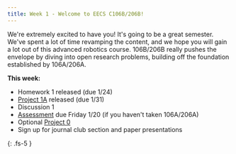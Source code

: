 ```yaml
---
title: Week 1 - Welcome to EECS C106B/206B!
---
```


We're extremely excited to have you! It's going to be a great semester. We've spent a lot of time revamping the content, and we hope you will gain a lot out of this advanced robotics course. 106B/206B really pushes the envelope by diving into open research problems, building off the foundation established by 106A/206A. 

**This week:**
- Homework 1 released (due 1/24)
- [Project 1A](https://ucb-ee106.github.io/106b-sp23site/assets/proj/proj1a.pdf) released (due 1/31)
- Discussion 1
- [Assessment](https://ucb-ee106.github.io/106b-sp23site/assets/misc/Background_Assessment.pdf) due Friday 1/20 (if you haven't taken 106A/206A)
- Optional [Project 0](https://ucb-ee106.github.io/106b-sp23site/assets/proj/proj0.pdf)
- Sign up for journal club section and paper presentations

{: .fs-5 }
